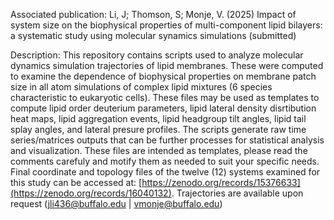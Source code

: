 Associated publication: Li, J; Thomson, S; Monje, V. (2025) Impact of system size on the biophysical properties of multi-component 
lipid bilayers: a systematic study using molecular synamics simulations (submitted)

Description: This repository contains scripts used to analyze molecular dynamics simulation trajectories of lipid membranes. 
These were computed to examine the dependence of biophysical properties on membrane patch size in all atom simulations of 
complex lipid mixtures (6 species characteristic to eukaryotic cells). These files may be used as templates to compute lipid order 
deuterium parameters, lipid lateral density disrtibution heat maps, lipid aggregation events, lipid headgroup tilt angles, 
lipid tail splay angles, and lateral presure profiles. The scripts generate raw time series/matrices outputs that can be further 
processes for statistical analysis and visualization. These files are intended as templates, please read the comments carefuly and 
motify them as needed to suit your specific needs. 
Final coordinate and topology files of the twelve (12) systems examined for this study can be accessed at: 
[https://zenodo.org/records/15376633](https://zenodo.org/records/16040132). 
Trajectories are available upon request (jli436@buffalo.edu | vmonje@buffalo.edu)
